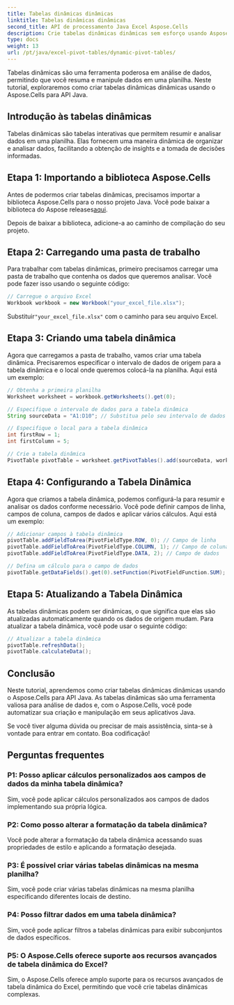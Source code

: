 ```yaml
---
title: Tabelas dinâmicas dinâmicas
linktitle: Tabelas dinâmicas dinâmicas
second_title: API de processamento Java Excel Aspose.Cells
description: Crie tabelas dinâmicas dinâmicas sem esforço usando Aspose.Cells para Java. Analise e resuma dados com facilidade. Aumente suas capacidades de análise de dados.
type: docs
weight: 13
url: /pt/java/excel-pivot-tables/dynamic-pivot-tables/
---
```


Tabelas dinâmicas são uma ferramenta poderosa em análise de dados, permitindo que você resuma e manipule dados em uma planilha. Neste tutorial, exploraremos como criar tabelas dinâmicas dinâmicas usando o Aspose.Cells para API Java.

## Introdução às tabelas dinâmicas

Tabelas dinâmicas são tabelas interativas que permitem resumir e analisar dados em uma planilha. Elas fornecem uma maneira dinâmica de organizar e analisar dados, facilitando a obtenção de insights e a tomada de decisões informadas.

## Etapa 1: Importando a biblioteca Aspose.Cells

 Antes de podermos criar tabelas dinâmicas, precisamos importar a biblioteca Aspose.Cells para o nosso projeto Java. Você pode baixar a biblioteca do Aspose releases[aqui](https://releases.aspose.com/cells/java/).

Depois de baixar a biblioteca, adicione-a ao caminho de compilação do seu projeto.

## Etapa 2: Carregando uma pasta de trabalho

Para trabalhar com tabelas dinâmicas, primeiro precisamos carregar uma pasta de trabalho que contenha os dados que queremos analisar. Você pode fazer isso usando o seguinte código:

```java
// Carregue o arquivo Excel
Workbook workbook = new Workbook("your_excel_file.xlsx");
```

 Substituir`"your_excel_file.xlsx"` com o caminho para seu arquivo Excel.

## Etapa 3: Criando uma tabela dinâmica

Agora que carregamos a pasta de trabalho, vamos criar uma tabela dinâmica. Precisaremos especificar o intervalo de dados de origem para a tabela dinâmica e o local onde queremos colocá-la na planilha. Aqui está um exemplo:

```java
// Obtenha a primeira planilha
Worksheet worksheet = workbook.getWorksheets().get(0);

// Especifique o intervalo de dados para a tabela dinâmica
String sourceData = "A1:D10"; // Substitua pelo seu intervalo de dados

// Especifique o local para a tabela dinâmica
int firstRow = 1;
int firstColumn = 5;

// Crie a tabela dinâmica
PivotTable pivotTable = worksheet.getPivotTables().add(sourceData, worksheet.getCells().get(firstRow, firstColumn), "PivotTable1");
```

## Etapa 4: Configurando a Tabela Dinâmica

Agora que criamos a tabela dinâmica, podemos configurá-la para resumir e analisar os dados conforme necessário. Você pode definir campos de linha, campos de coluna, campos de dados e aplicar vários cálculos. Aqui está um exemplo:

```java
// Adicionar campos à tabela dinâmica
pivotTable.addFieldToArea(PivotFieldType.ROW, 0); // Campo de linha
pivotTable.addFieldToArea(PivotFieldType.COLUMN, 1); // Campo de coluna
pivotTable.addFieldToArea(PivotFieldType.DATA, 2); // Campo de dados

// Defina um cálculo para o campo de dados
pivotTable.getDataFields().get(0).setFunction(PivotFieldFunction.SUM);
```

## Etapa 5: Atualizando a Tabela Dinâmica

As tabelas dinâmicas podem ser dinâmicas, o que significa que elas são atualizadas automaticamente quando os dados de origem mudam. Para atualizar a tabela dinâmica, você pode usar o seguinte código:

```java
// Atualizar a tabela dinâmica
pivotTable.refreshData();
pivotTable.calculateData();
```

## Conclusão

Neste tutorial, aprendemos como criar tabelas dinâmicas dinâmicas usando o Aspose.Cells para API Java. As tabelas dinâmicas são uma ferramenta valiosa para análise de dados e, com o Aspose.Cells, você pode automatizar sua criação e manipulação em seus aplicativos Java.

Se você tiver alguma dúvida ou precisar de mais assistência, sinta-se à vontade para entrar em contato. Boa codificação!

## Perguntas frequentes

### P1: Posso aplicar cálculos personalizados aos campos de dados da minha tabela dinâmica?

Sim, você pode aplicar cálculos personalizados aos campos de dados implementando sua própria lógica.

### P2: Como posso alterar a formatação da tabela dinâmica?

Você pode alterar a formatação da tabela dinâmica acessando suas propriedades de estilo e aplicando a formatação desejada.

### P3: É possível criar várias tabelas dinâmicas na mesma planilha?

Sim, você pode criar várias tabelas dinâmicas na mesma planilha especificando diferentes locais de destino.

### P4: Posso filtrar dados em uma tabela dinâmica?

Sim, você pode aplicar filtros a tabelas dinâmicas para exibir subconjuntos de dados específicos.

### P5: O Aspose.Cells oferece suporte aos recursos avançados de tabela dinâmica do Excel?

Sim, o Aspose.Cells oferece amplo suporte para os recursos avançados de tabela dinâmica do Excel, permitindo que você crie tabelas dinâmicas complexas.